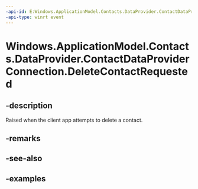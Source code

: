 ```yaml
---
-api-id: E:Windows.ApplicationModel.Contacts.DataProvider.ContactDataProviderConnection.DeleteContactRequested
-api-type: winrt event
---
```


<!-- Event syntax.
public event TypedEventHandler DeleteContactRequested<ContactDataProviderConnection, ContactListDeleteContactRequestEventArgs>
-->

# Windows.ApplicationModel.Contacts.DataProvider.ContactDataProviderConnection.DeleteContactRequested

## -description
Raised when the client app attempts to delete a contact.

## -remarks

## -see-also

## -examples
